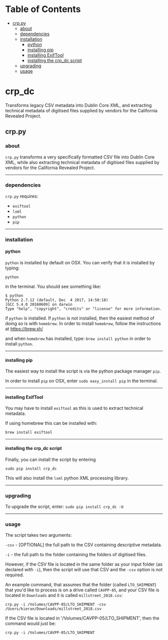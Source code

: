 # Table of Contents
- [crp.py](#crppy)
    - [about](#about)
    - [dependencies](#dependencies)
    - [installation](#installation)
        - [python](#python)
        - [installing pip](#installing-pip)
        - [installing ExifTool](#installing-exiftool)
        - [installing the crp_dc script](#installing-the-crp_dc-script)
    - [upgrading](#upgrading)
    - [usage](#usage)

crp_dc
========
Transforms legacy CSV metadata into Dublin Core XML, and extracting technical metadata of digitised files supplied by vendors for the California Revealed Project.

## crp.py

### about

`crp.py` transforms a very specifically formatted CSV file into Dublin Core XML, while also extracting technical metadata of digitised files supplied by vendors for the California Revealed Project.

---
### dependencies
`crp.py` requires:
- `exiftool`
- `lxml`
- `python`
- `pip`
---
### installation

#### python

`python` is installed by default on OSX. You can verify that it is installed by typing:

`python`

in the terminal. You should see something like:
```
$ python
Python 2.7.12 (default, Dec  4 2017, 14:50:18) 
[GCC 5.4.0 20160609] on darwin
Type "help", "copyright", "credits" or "license" for more information.
```

if `python` is installed. If `python` is not installed, then the easiest method of doing so is with `homebrew`.
In order to install `homebrew`, follow the instructions at https://brew.sh/

and when `homebrew` has installed, type:
`brew install python`
in order to install `python`.

---
#### installing pip

The easiest way to install the script is via the python package manager `pip`.

In order to install `pip` on OSX, enter `sudo easy_install pip` in the terminal.

---
#### installing ExifTool

You may have to install `exiftool` as this is used to extract technical metadata.

If using homebrew this can be installed with:

`brew install exiftool`

---
#### installing the crp_dc script
Finally, you can install the script by entering

`sudo pip install crp_dc`

This will also install the `lxml` python XML processing library.

---
### upgrading
To upgrade the script, enter:
`sudo pip install crp_dc -U`

---
### usage
The script takes two arguments:

`-csv` - [OPTIONAL] the full path to the CSV containing descriptive metadata.

`-i` - the full path to the folder containing the folders of digitised files.

However, if the CSV file is located in the same folder as your input folder (as declared with `-i`), then the script will use that CSV and the `-csv` option is not required.

An example command, that assumes that the folder (called `LTO_SHIPMENT`) that you'd like to process is on a drive called `CAVPP-05`, and your CSV file is located in `Downloads` and it is called `millstreet_2018.csv`:

`crp.py -i /Volumes/CAVPP-05/LTO_SHIPMENT -csv /Users/kieran/Downloads/millstreet_2018.csv`

If the CSV file is located in '/Volumes/CAVPP-05/LTO_SHIPMENT', then the command would just be:

`crp.py -i /Volumes/CAVPP-05/LTO_SHIPMENT`
